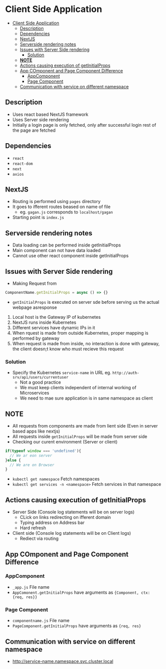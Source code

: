 # Client Side Application

- [Client Side Application](#client-side-application)
  - [Description](#description)
  - [Dependencies](#dependencies)
  - [NextJS](#nextjs)
  - [Serverside rendering notes](#serverside-rendering-notes)
  - [Issues with Server Side rendering](#issues-with-server-side-rendering)
    - [Solution](#solution)
  - [**NOTE**](#note)
  - [Actions causing execution of getInitialProps](#actions-causing-execution-of-getinitialprops)
  - [App COmponent and Page Component Difference](#app-component-and-page-component-difference)
    - [AppComponent](#appcomponent)
    - [Page Component](#page-component)
  - [Communication with service on different namespace](#communication-with-service-on-different-namespace)

## Description

- Uses react based NextJS framework
- Uses Server side rendering
- Initially a login page is only fetched, only after successful login rest of the page are fetched

## Dependencies

- `react `
- `react-dom `
- `next`
- `axios`

## NextJS

- Routing is performed using `pages` directory
- It goes to ifferent routes beased on name of file
  - eg. `gagan.js` corresponds to `localhost/gagan`
- Starting point is `index.js`

## Serverside rendering notes

- Data loading can be performed inside getInitialProps
- Main component can not have data loaded
- Cannot use other react component inside getInitialProps

## Issues with Server Side rendering 

- Making Request from
```js
ComponentName.getInitialProps = async () => {}
```
- `getInitialProps` is executed on server sde before serving us the actual webpage asresponse

1. Local host is the Gateway IP of kubernetes
2. NextJS runs inside Kubernetes
3. Different services have dynamic IPs in it
4. When rquest is made from outside Kubernetes, proper mapping is performed by gateway
5. When request is made from inside, no interaction is done with gateway, the client doesn;t know who must recieve this request

### Solution 

- Specify the Kubernetes `service-name` in URL eg. `http://auth-srv/api/users/currentuser`
  - Not a good practice
  - We must keep clients independent of internal working of Microservices
  - We need to mae sure application is in same namespace as client

## **NOTE**
  - All requests from components are made from lient side (Even in server based apps like nextjs)
  - All requests inside `getInitialProps` will be made from server side
  - Checking our curent environment (Server or client)
  ```js
  if(typeof window === 'undefined'){
    // We ar eon server
  }else {
    // We are on Browser
  }
  ```
  - `kubectl get namespace`  Fetch namespaces
  - `kubectl get services -n <namespace>` Fetch services in that namespace

## Actions causing execution of getInitialProps

- Server Side (Console log statements will be on server logs)
  - CLick on links redirecting on ifferent domain
  - Typing address on Address bar
  - Hard refresh
- Client side  (Console log statements will be on Client logs)
  - Rediect via routing

## App COmponent and Page Component Difference

### AppComponent

- `_app.js` File name
- `AppComonent.getInitialProps` have arguments as `{Component, ctx: {req, res}}`

### Page Component

- `componentname.js`  File name
- `PageComponent.getInitialProps` have arguments as `{req, res}`

## Communication with service on different namespace

- http://service-name.namespace.svc.cluster.local

